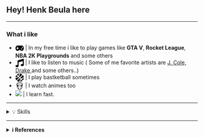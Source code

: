 ## Hey! Henk Beula here
***

### What i like
- <img src="icons/gamepad.svg" width="22px" height="22px" align="center"/> | In my free time i like to play games like **GTA V**, **Rocket League**, **NBA 2K Playgrounds** and some others
- <img src="icons/music.svg" width="22px" height="22px" align="center"/> | I like to listen to music ( Some of me favorite artists are <a href="https://en.wikipedia.org/wiki/J._Cole"> J. Cole, </a> <a href="https://en.wikipedia.org/wiki/Drake_(musician)"> Drake  </a> and some others..)
- <img src="icons/basketball-ball.svg" width="22px" height="22px" align="center"/> | I play bastketball sometimes
- <img src="icons/naruto.svg" width="22px" height="22px" align="center"/> | I watch animes too
- <img src="https://img.icons8.com/ios-filled/50/000000/learn-information.png"/> | I learn fast.

***

<details>
  <summary>💡 Skills </summary>
  <br/>
  <h3> Languages </h3>
  <br/>
  <img alt="JAVA" src="https://img.shields.io/badge/java-%23ED8B00.svg?style=for-the-badge&logo=java&logoColor=white"/>
  <img alt="JavaScript" src="https://img.shields.io/badge/javascript-%23323330.svg?style=for-the-badge&logo=javascript&logoColor=%23F7DF1E"/>
  <img alt="HTML5" src="https://img.shields.io/badge/html5-%23E34F26.svg?style=for-the-badge&logo=html5&logoColor=white"/>
  <img alt="CSS3 (Beginner)" src="https://img.shields.io/badge/css3-%231572B6.svg?style=for-the-badge&logo=css3&logoColor=white"/>
  <img alt="C++ (Beginner)" src="https://img.shields.io/badge/c++-%2300599C.svg?style=for-the-badge&logo=c%2B%2B&logoColor=white"/>

  <h3> Database</h3>
  <br/>
  <img alt="SQL (Basic)" src="https://img.shields.io/badge/mysql-%2300f.svg?style=for-the-badge&logo=mysql&logoColor=white"/>
  
  <h3> Softwares </h3>
  <br/>
    <img alt="Visual Studio Code" src="https://img.shields.io/badge/Visual%20Studio%20Code-0078d7.svg?style=for-the-badge&logo=visual-studio-code&logoColor=white)"/>
    <img alt="Git" src="https://img.shields.io/badge/git-%23F05033.svg?style=for-the-badge&logo=git&logoColor=white)"/>
    <img alt="GitHub" src="https://img.shields.io/badge/github-%23121011.svg?style=for-the-badge&logo=github&logoColor=white)"/>
  
  <h3> Other software </h3>
  <br/>
    <img alt="Adobe Photoshop" src="https://img.shields.io/badge/Adobe%20XD-470137?style=for-the-badge&logo=Adobe%20XD&logoColor=#FF61F6)"/>
    <img alt="Adobe XD" src="https://img.shields.io/badge/adobephotoshop-%2331A8FF.svg?style=for-the-badge&logo=adobephotoshop&logoColor=white"/>
    <img alt="IntelliJ" src="https://img.shields.io/badge/IntelliJIDEA-000000.svg?style=for-the-badge&logo=intellij-idea&logoColor=white)"/> </li>
    <img alt="Sublime Text" src="https://img.shields.io/badge/sublime_text-%23575757.svg?style=for-the-badge&logo=sublime-text&logoColor=important)"/>
    <img alt="Google Chrome" src="https://img.shields.io/badge/Google%20Chrome-4285F4?style=for-the-badge&logo=GoogleChrome&logoColor=white)"/>
    <img alt="MS Excel" src="https://img.shields.io/badge/Microsoft_Excel-217346?style=for-the-badge&logo=microsoft-excel&logoColor=white"/>
    <img alt="MS Word" src="https://img.shields.io/badge/Microsoft_Word-2B579A?style=for-the-badge&logo=microsoft-word&logoColor=white"/>
</details>

***

<details>
  <summary> <b> ℹ References </b> </summary>
  
## Other
```bash
• Icons: https://icons8.com/ | https://fontawesome.com/
• Badges: https://github.com/Ileriayo/markdown-badges
```
</details>
